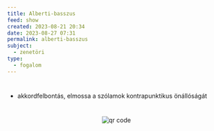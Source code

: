 ```yaml
---
title: Alberti-basszus
feed: show
created: 2023-08-21 20:34
date: 2023-08-27 07:31
permalink: alberti-basszus
subject:
  - zenetöri
type:
  - fogalom
---
```

#
- akkordfelbontás, elmossa a szólamok kontrapunktikus önállóságát



#
<p style="text-align: center;"><img src="https://chart.googleapis.com/chart?cht=qr&chl=https://notes.andrasdenes.com/alberti-basszus&chs=180x180&choe=UTF-8&chld=L|2" alt="qr code"></p>

